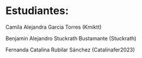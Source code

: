 # Estudiantes:


Camila Alejandra Garcia Torres (Kmiktt)

Benjamin Alejandro Stuckrath Bustamante (Stuckrath)

Fernanda Catalina Rubilar Sánchez (Catalinafer2023)